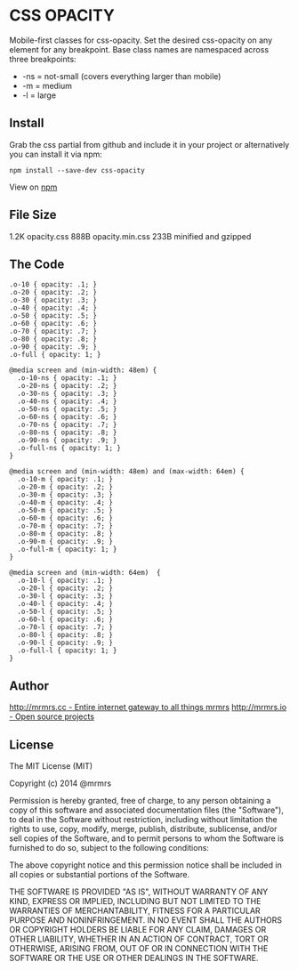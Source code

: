 # CSS OPACITY

  Mobile-first classes for css-opacity.
  Set the desired css-opacity on any element for any breakpoint.
  Base class names are namespaced across three breakpoints:

*  -ns = not-small (covers everything larger than mobile)
*  -m  = medium
*  -l  = large

## Install
Grab the css partial from github and include it in your project or alternatively
you can install it via npm:
```
npm install --save-dev css-opacity
```
View on [npm](https://www.npmjs.org/package/css-opacity)


## File Size

1.2K opacity.css
888B opacity.min.css 
233B minified and gzipped

## The Code
```
.o-10 { opacity: .1; }
.o-20 { opacity: .2; }
.o-30 { opacity: .3; }
.o-40 { opacity: .4; }
.o-50 { opacity: .5; }
.o-60 { opacity: .6; }
.o-70 { opacity: .7; }
.o-80 { opacity: .8; }
.o-90 { opacity: .9; }
.o-full { opacity: 1; }

@media screen and (min-width: 48em) {
  .o-10-ns { opacity: .1; }
  .o-20-ns { opacity: .2; }
  .o-30-ns { opacity: .3; }
  .o-40-ns { opacity: .4; }
  .o-50-ns { opacity: .5; }
  .o-60-ns { opacity: .6; }
  .o-70-ns { opacity: .7; }
  .o-80-ns { opacity: .8; }
  .o-90-ns { opacity: .9; }
  .o-full-ns { opacity: 1; }
}

@media screen and (min-width: 48em) and (max-width: 64em) {
  .o-10-m { opacity: .1; }
  .o-20-m { opacity: .2; }
  .o-30-m { opacity: .3; }
  .o-40-m { opacity: .4; }
  .o-50-m { opacity: .5; }
  .o-60-m { opacity: .6; }
  .o-70-m { opacity: .7; }
  .o-80-m { opacity: .8; }
  .o-90-m { opacity: .9; }
  .o-full-m { opacity: 1; }
}

@media screen and (min-width: 64em)  {
  .o-10-l { opacity: .1; }
  .o-20-l { opacity: .2; }
  .o-30-l { opacity: .3; }
  .o-40-l { opacity: .4; }
  .o-50-l { opacity: .5; }
  .o-60-l { opacity: .6; }
  .o-70-l { opacity: .7; }
  .o-80-l { opacity: .8; }
  .o-90-l { opacity: .9; }
  .o-full-l { opacity: 1; }
}

```

## Author

[http://mrmrs.cc - Entire internet gateway to all things mrmrs](http://mrmrs.cc)
[http://mrmrs.io - Open source projects](http://mrmrs.io)

## License

The MIT License (MIT)

Copyright (c) 2014 @mrmrs

Permission is hereby granted, free of charge, to any person obtaining a copy
of this software and associated documentation files (the "Software"), to deal
in the Software without restriction, including without limitation the rights
to use, copy, modify, merge, publish, distribute, sublicense, and/or sell
copies of the Software, and to permit persons to whom the Software is
furnished to do so, subject to the following conditions:

The above copyright notice and this permission notice shall be included in
all copies or substantial portions of the Software.

THE SOFTWARE IS PROVIDED "AS IS", WITHOUT WARRANTY OF ANY KIND, EXPRESS OR
IMPLIED, INCLUDING BUT NOT LIMITED TO THE WARRANTIES OF MERCHANTABILITY,
FITNESS FOR A PARTICULAR PURPOSE AND NONINFRINGEMENT. IN NO EVENT SHALL THE
AUTHORS OR COPYRIGHT HOLDERS BE LIABLE FOR ANY CLAIM, DAMAGES OR OTHER
LIABILITY, WHETHER IN AN ACTION OF CONTRACT, TORT OR OTHERWISE, ARISING FROM,
OUT OF OR IN CONNECTION WITH THE SOFTWARE OR THE USE OR OTHER DEALINGS IN
THE SOFTWARE.

